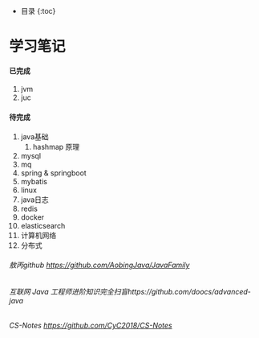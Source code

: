 *  目录
{:toc}


# 学习笔记

#### 已完成
1. jvm 
2. juc

#### 待完成

1. java基础
   1. hashmap 原理
2. mysql
3. mq
4. spring & springboot
5. mybatis
6. linux
7. java日志
8. redis
9.  docker 
10. elasticsearch
11. 计算机网络
12. 分布式









###### 敖丙github https://github.com/AobingJava/JavaFamily

###### 互联网 Java 工程师进阶知识完全扫盲https://github.com/doocs/advanced-java

###### CS-Notes https://github.com/CyC2018/CS-Notes

